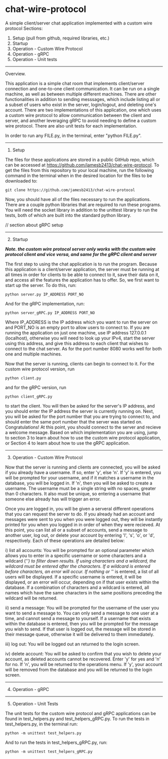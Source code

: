 # chat-wire-protocol
A simple client/server chat application implemented with a custom wire protocol
Sections:
1. Setup (pull from github, required libraries, etc.)
2. Startup
3. Operation - Custom Wire Protocol
4. Operation - gRPC
5. Operation - Unit tests

-----------------------------------------------------------------------------------------------------------------------------------------------
Overview.

This application is a simple chat room that implements client/server connection and one-to-one client communication. It can be run on a single 
machine, as well as between multiple different machines. There are other functionalities in addition to sending messsages, which include listing 
all or a subset of users who exist in the server, login/logout, and deleting one's account. There are two implementations of this application, one 
which uses a custom wire protocol to allow communication between the client and server, and another leveraging gRPC to avoid needing to define a 
custom wire protocol. There are also unit tests for each implementation.

In order to run any FILE.py, in the terminal, enter "python FILE.py".

-----------------------------------------------------------------------------------------------------------------------------------------------
1. Setup

The files for these applications are stored in a public GitHub repo, which can be accessed at https://github.com/jamesb2413/chat-wire-protocol.
To get the files from this repository to your local machine, run the following command in the terminal when in the desired location for the files 
to be downloaded to:

    git clone https://github.com/jamesb2413/chat-wire-protocol

Now, you should have all of the files necessary to run the applications. There are a couple python libraries that are required to run these 
programs. You will need the socket library in addition to the unittest library to run the tests, both of which are built into the standard python 
library.

// section about gRPC setup

-----------------------------------------------------------------------------------------------------------------------------------------------
2. Startup

***Note. the custom wire protocol server only works with the custom wire protocol client and vice versa, and same for the gRPC client and server***

The first step to using the chat application is to run the program. Because this application is a client/server application, the server must be 
running at all times in order for clients to be able to connect to it, save their data on it, and access all the features the application has to 
offer. So, we first want to start up the server. To do this, run:

    python server.py IP_ADDRESS PORT_NO

And for the gRPC implementation, run:

    python server_gRPC.py IP_ADDRESS PORT_NO

Where IP_ADDRESS is the IP address which you want to run the server on and PORT_NO is an empty port to allow users to connect to. If you are 
running the application on just one machine, use IP address 127.0.0.1 (localhost), otherwise you will need to look up your IPv4, start the server 
using this address, and give this address to each client that wishes to connect to the chat server. As for the port number 8080 works well for 
both one and multiple machines. 

Now that the server is running, clients can begin to connect to it. For the custom wire protocol version, run

    python client.py

and for the gRPC version, run

    python client_gRPC.py

to start the client. You will then be asked for the server's IP address, and you should enter the IP address the server is currently running on. 
Next, you will be asked for the port number that you are trying to connect to, and should enter the same port number that the server was started 
on. Congratulations! At this point, you should connect to the server and recieve a welcome message. Based on which implementation you are using, 
jump to section 3 to learn about how to use the custom wire protocol application, or Section 4 to learn about how to use the gRPC application.

-----------------------------------------------------------------------------------------------------------------------------------------------
3. Operation - Custom Wire Protocol

Now that the server is running and clients are connected, you will be asked if you already have a username. If so, enter 'y', else 'n'. If 'y' 
is entered, you will be prompted for your username, and if it matches a username in the database, you will be logged in. If 'n', then you will 
be asked to create a username. The username must be a single string with no spaces, greater than 0 characters. It also must be unique, so 
entering a username that someone else already has will trigger an error.

Once you are logged in, you will be given a serveral different operations that you can request the server to do. If you already had an account 
and messages were sent to you when you were logged out, they will be instantly printed for you when you logged in in order of when they were 
recieved. At this point, you can list all or a subset of accounts, send a message to another user, log out, or delete your account by entering 
'l', 's', 'o', or 'd', respectively. Each of these operations are detailed below:

i) list all accounts: You will be prompted for an optional parameter which allows you to enter in a specific username or some characters and a 
wildcard ('*') to filter down results. If using characters and a wildcard, the wildcard must be entered after the characters. If a wildcard is 
entered before characters, an error will occur. If nothing or '*' is entered, a list of all users will be displayed. If a specific username is 
entered, it will be displayed, or an error will occur, depending on if that user exists within the database. If a combination of characters and 
a wildcard is entered, all names which have the same characters in the same positions preceding the wildcard will be returned. 

ii) send a message: You will be prompted for the username of the user you want to send a message to. You can only send a message to one user at 
a time, and cannot send a message to yourself. If a username that exists within the database is entered, then you will be prompted for the message 
you wish to send. If that user is logged out, the message will be stored in their message queue, otherwise it will be delivered to them immediately.

iii) log out: You will be logged out an returned to the login screen.

iv) delete account: You will be asked to confirm that you wish to delete your account, as deleted accounts cannot be recovered. Enter 'y' for yes 
and 'n' for no. If 'n', you will be returned to the operations menu. If 'y', your account will be removed from the database and you will be 
returned to the login screen. 

-----------------------------------------------------------------------------------------------------------------------------------------------
4. Operation - gRPC

-----------------------------------------------------------------------------------------------------------------------------------------------
5. Operation - Unit Tests

The unit tests for the custom wire protocol and gRPC applications can be found in test_helpers.py and test_helpers_gRPC.py. To run the tests in 
test_helpers.py, in the terminal run:

    python -m unittest test_helpers.py

And to run the tests in test_helpers_gRPC.py, run:

    python -m unittest test_helpers_gRPC.py


